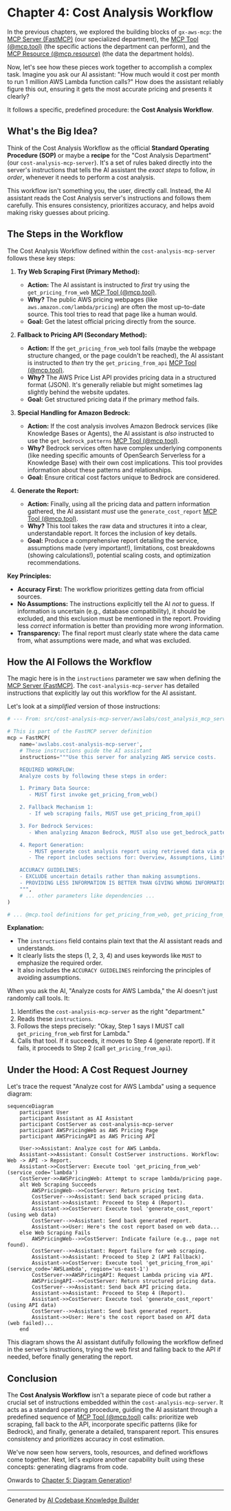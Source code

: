 # Chapter 4: Cost Analysis Workflow

In the previous chapters, we explored the building blocks of `gx-aws-mcp`: the [MCP Server (FastMCP)](01_mcp_server__fastmcp_.md) (our specialized department), the [MCP Tool (@mcp.tool)](02_mcp_tool___mcp_tool_.md) (the specific actions the department can perform), and the [MCP Resource (@mcp.resource)](03_mcp_resource___mcp_resource_.md) (the data the department holds).

Now, let's see how these pieces work together to accomplish a complex task. Imagine you ask our AI assistant: "How much would it cost per month to run 1 million AWS Lambda function calls?" How does the assistant reliably figure this out, ensuring it gets the most accurate pricing and presents it clearly?

It follows a specific, predefined procedure: the **Cost Analysis Workflow**.

## What's the Big Idea?

Think of the Cost Analysis Workflow as the official **Standard Operating Procedure (SOP)** or maybe a **recipe** for the "Cost Analysis Department" (our `cost-analysis-mcp-server`). It's a set of rules baked directly into the server's instructions that tells the AI assistant the *exact steps* to follow, *in order*, whenever it needs to perform a cost analysis.

This workflow isn't something you, the user, directly call. Instead, the AI assistant reads the Cost Analysis server's instructions and follows them carefully. This ensures consistency, prioritizes accuracy, and helps avoid making risky guesses about pricing.

## The Steps in the Workflow

The Cost Analysis Workflow defined within the `cost-analysis-mcp-server` follows these key steps:

1.  **Try Web Scraping First (Primary Method):**
    *   **Action:** The AI assistant is instructed to *first* try using the `get_pricing_from_web` [MCP Tool (@mcp.tool)](02_mcp_tool___mcp_tool_.md).
    *   **Why?** The public AWS pricing webpages (like `aws.amazon.com/lambda/pricing`) are often the most up-to-date source. This tool tries to read that page like a human would.
    *   **Goal:** Get the latest official pricing directly from the source.

2.  **Fallback to Pricing API (Secondary Method):**
    *   **Action:** If the `get_pricing_from_web` tool fails (maybe the webpage structure changed, or the page couldn't be reached), the AI assistant is instructed to *then* try the `get_pricing_from_api` [MCP Tool (@mcp.tool)](02_mcp_tool___mcp_tool_.md).
    *   **Why?** The AWS Price List API provides pricing data in a structured format (JSON). It's generally reliable but might sometimes lag slightly behind the website updates.
    *   **Goal:** Get structured pricing data if the primary method fails.

3.  **Special Handling for Amazon Bedrock:**
    *   **Action:** If the cost analysis involves Amazon Bedrock services (like Knowledge Bases or Agents), the AI assistant is *also* instructed to use the `get_bedrock_patterns` [MCP Tool (@mcp.tool)](02_mcp_tool___mcp_tool_.md).
    *   **Why?** Bedrock services often have complex underlying components (like needing specific amounts of OpenSearch Serverless for a Knowledge Base) with their own cost implications. This tool provides information about these patterns and relationships.
    *   **Goal:** Ensure critical cost factors unique to Bedrock are considered.

4.  **Generate the Report:**
    *   **Action:** Finally, using all the pricing data and pattern information gathered, the AI assistant *must* use the `generate_cost_report` [MCP Tool (@mcp.tool)](02_mcp_tool___mcp_tool_.md).
    *   **Why?** This tool takes the raw data and structures it into a clear, understandable report. It forces the inclusion of key details.
    *   **Goal:** Produce a comprehensive report detailing the service, assumptions made (very important!), limitations, cost breakdowns (showing calculations!), potential scaling costs, and optimization recommendations.

**Key Principles:**

*   **Accuracy First:** The workflow prioritizes getting data from official sources.
*   **No Assumptions:** The instructions explicitly tell the AI *not* to guess. If information is uncertain (e.g., database compatibility), it should be excluded, and this exclusion must be mentioned in the report. Providing less *correct* information is better than providing more *wrong* information.
*   **Transparency:** The final report must clearly state where the data came from, what assumptions were made, and what was excluded.

## How the AI Follows the Workflow

The magic here is in the `instructions` parameter we saw when defining the [MCP Server (FastMCP)](01_mcp_server__fastmcp_.md). The `cost-analysis-mcp-server` has detailed instructions that explicitly lay out this workflow for the AI assistant.

Let's look at a *simplified* version of those instructions:

```python
# --- From: src/cost-analysis-mcp-server/awslabs/cost_analysis_mcp_server/server.py ---

# This is part of the FastMCP server definition
mcp = FastMCP(
    name='awslabs.cost-analysis-mcp-server',
    # These instructions guide the AI assistant
    instructions="""Use this server for analyzing AWS service costs.

    REQUIRED WORKFLOW:
    Analyze costs by following these steps in order:

    1. Primary Data Source:
       - MUST first invoke get_pricing_from_web()

    2. Fallback Mechanism 1:
       - If web scraping fails, MUST use get_pricing_from_api()

    3. For Bedrock Services:
       - When analyzing Amazon Bedrock, MUST also use get_bedrock_patterns()

    4. Report Generation:
       - MUST generate cost analysis report using retrieved data via generate_cost_report()
       - The report includes sections for: Overview, Assumptions, Limitations, Cost Breakdown...

    ACCURACY GUIDELINES:
    - EXCLUDE uncertain details rather than making assumptions.
    - PROVIDING LESS INFORMATION IS BETTER THAN GIVING WRONG INFORMATION.
    """,
    # ... other parameters like dependencies ...
)

# ... @mcp.tool definitions for get_pricing_from_web, get_pricing_from_api, etc. ...
```

**Explanation:**

*   The `instructions` field contains plain text that the AI assistant reads and understands.
*   It clearly lists the steps (1, 2, 3, 4) and uses keywords like `MUST` to emphasize the required order.
*   It also includes the `ACCURACY GUIDELINES` reinforcing the principles of avoiding assumptions.

When you ask the AI, "Analyze costs for AWS Lambda," the AI doesn't just randomly call tools. It:
1.  Identifies the `cost-analysis-mcp-server` as the right "department."
2.  Reads these `instructions`.
3.  Follows the steps precisely: "Okay, Step 1 says I MUST call `get_pricing_from_web` first for Lambda."
4.  Calls that tool. If it succeeds, it moves to Step 4 (generate report). If it fails, it proceeds to Step 2 (call `get_pricing_from_api`).

## Under the Hood: A Cost Request Journey

Let's trace the request "Analyze cost for AWS Lambda" using a sequence diagram:

```mermaid
sequenceDiagram
    participant User
    participant Assistant as AI Assistant
    participant CostServer as cost-analysis-mcp-server
    participant AWSPricingWeb as AWS Pricing Page
    participant AWSPricingAPI as AWS Pricing API

    User->>Assistant: Analyze cost for AWS Lambda.
    Assistant->>Assistant: Consult CostServer instructions. Workflow: Web -> API -> Report.
    Assistant->>CostServer: Execute tool 'get_pricing_from_web' (service_code='lambda')
    CostServer->>AWSPricingWeb: Attempt to scrape lambda/pricing page.
    alt Web Scraping Succeeds
        AWSPricingWeb-->>CostServer: Return pricing text.
        CostServer-->>Assistant: Send back scraped pricing data.
        Assistant->>Assistant: Proceed to Step 4 (Report).
        Assistant->>CostServer: Execute tool 'generate_cost_report' (using web data)
        CostServer-->>Assistant: Send back generated report.
        Assistant->>User: Here's the cost report based on web data...
    else Web Scraping Fails
        AWSPricingWeb-->>CostServer: Indicate failure (e.g., page not found).
        CostServer-->>Assistant: Report failure for web scraping.
        Assistant->>Assistant: Proceed to Step 2 (API Fallback).
        Assistant->>CostServer: Execute tool 'get_pricing_from_api' (service_code='AWSLambda', region='us-east-1')
        CostServer->>AWSPricingAPI: Request Lambda pricing via API.
        AWSPricingAPI-->>CostServer: Return structured pricing data.
        CostServer-->>Assistant: Send back API pricing data.
        Assistant->>Assistant: Proceed to Step 4 (Report).
        Assistant->>CostServer: Execute tool 'generate_cost_report' (using API data)
        CostServer-->>Assistant: Send back generated report.
        Assistant->>User: Here's the cost report based on API data (web failed)...
    end

```

This diagram shows the AI assistant dutifully following the workflow defined in the server's instructions, trying the web first and falling back to the API if needed, before finally generating the report.

## Conclusion

The **Cost Analysis Workflow** isn't a separate piece of code but rather a crucial set of instructions embedded within the `cost-analysis-mcp-server`. It acts as a standard operating procedure, guiding the AI assistant through a predefined sequence of [MCP Tool (@mcp.tool)](02_mcp_tool___mcp_tool_.md) calls: prioritize web scraping, fall back to the API, incorporate specific patterns (like for Bedrock), and finally, generate a detailed, transparent report. This ensures consistency and prioritizes accuracy in cost estimation.

We've now seen how servers, tools, resources, and defined workflows come together. Next, let's explore another capability built using these concepts: generating diagrams from code.

Onwards to [Chapter 5: Diagram Generation](05_diagram_generation.md)!

---

Generated by [AI Codebase Knowledge Builder](https://github.com/The-Pocket/Tutorial-Codebase-Knowledge)